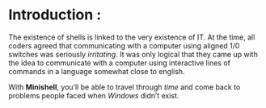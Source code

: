 # Introduction :

The existence of shells is linked to the very existence of IT. At the time, all coders agreed
that communicating with a computer using aligned 1/0 switches was seriously
*irritating*. It was only logical that they came up with the idea to communicate with
a computer using interactive lines of commands in a language somewhat close
to english.

With **Minishell**, you’ll be able to travel through *time* and come back to problems
people faced when *Windows* didn’t exist.